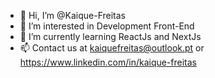 - 👋 Hi, I’m @Kaique-Freitas
- 👀 I’m interested in Development Front-End
- 🌱 I’m currently learning ReactJs and NextJs
- 📫 Contact us at kaiquefreitas@outlook.pt or https://www.linkedin.com/in/kaique-freitas

<!---
Kaique-Freitas/Kaique-Freitas is a ✨ special ✨ repository because its `README.md` (this file) appears on your GitHub profile.
You can click the Preview link to take a look at your changes.
--->
